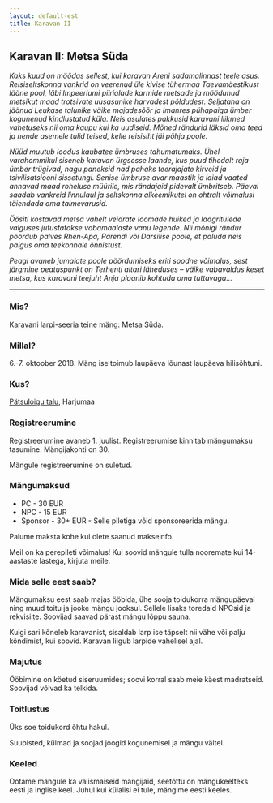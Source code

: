 ```yaml
---
layout: default-est
title: Karavan II
---
```

## Karavan II: Metsa Süda

_Kaks kuud on möödas sellest, kui karavan Areni sadamalinnast teele asus. Reisiseltskonna vankrid on veerenud üle kivise tühermaa Taevamäestikust lääne pool, läbi Impeeriumi piirialade karmide metsade ja möödunud metsikut maad trotsivate uusasunike harvadest põldudest. Seljataha on jäänud Leukase talunike väike majadesõõr ja Imanres pühapaiga ümber kogunenud kindlustatud küla. Neis asulates pakkusid karavani liikmed vahetuseks nii oma kaupu kui ka uudiseid. Mõned rändurid läksid oma teed ja nende asemele tulid teised, kelle reisisiht jäi põhja poole._

_Nüüd muutub loodus kaubatee ümbruses tahumatumaks. Ühel varahommikul siseneb karavan ürgsesse laande, kus puud tihedalt raja ümber trügivad, nagu paneksid nad pahaks teerajajate kirveid ja tsivilisatsiooni sissetungi. Senise ümbruse avar maastik ja laiad vaated annavad maad roheluse müürile, mis rändajaid pidevalt ümbritseb. Päeval saadab vankreid linnulaul ja seltskonna alkeemikutel on ohtralt võimalusi täiendada oma taimevarusid._

_Öösiti kostavad metsa vahelt veidrate loomade huiked ja laagritulede valguses jutustatakse vabamaalaste vanu legende. Nii mõnigi rändur pöördub palves Rhen-Apa, Parendi või Darsilise poole, et paluda neis paigus oma teekonnale õnnistust._

_Peagi avaneb jumalate poole pöördumiseks eriti soodne võimalus, sest järgmine peatuspunkt on Terhenti altari läheduses – väike vabavaldus keset metsa, kus karavani teejuht Anja plaanib kohtuda oma tuttavaga..._

***

### Mis?

Karavani larpi-seeria teine mäng: Metsa Süda.

### Millal?

6.-7. oktoober 2018. Mäng ise toimub laupäeva lõunast laupäeva hilisõhtuni.

### Kus?

[Pätsuloigu talu](https://www.google.com/maps/dir//59.272547,24.273777/@59.307203,24.393068,9z?hl=en), Harjumaa 

### Registreerumine

Registreerumine avaneb 1. juulist. Registreerumise kinnitab mängumaksu tasumine. Mängijakohti on 30.

Mängule registreerumine on suletud.  

### Mängumaksud

* PC - 30 EUR
* NPC - 15 EUR
* Sponsor - 30+ EUR - Selle piletiga võid sponsoreerida mängu. 

Palume maksta kohe kui olete saanud makseinfo. 

Meil on ka perepileti võimalus! Kui soovid mängule tulla nooremate kui 14-aastaste lastega, kirjuta meile.


### Mida selle eest saab?

Mängumaksu eest saab majas ööbida, ühe sooja toidukorra mängupäeval ning muud toitu ja jooke mängu jooksul. Sellele lisaks toredaid NPCsid ja rekvisiite. Soovijad saavad pärast mängu lõppu sauna.

Kuigi sari kõneleb karavanist, sisaldab larp ise täpselt nii vähe või palju kõndimist, kui soovid. Karavan liigub larpide vahelisel ajal. 

### Majutus

Ööbimine on köetud siseruumides; soovi korral saab meie käest madratseid. Soovijad võivad ka telkida. 

### Toitlustus

Üks soe toidukord õhtu hakul.

Suupisted, külmad ja soojad joogid kogunemisel ja mängu vältel.

### Keeled

Ootame mängule ka välismaiseid mängijaid, seetõttu on mängukeelteks eesti ja inglise keel. Juhul kui külalisi ei tule, mängime eesti keeles.